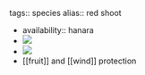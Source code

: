 tags:: species
alias:: red shoot

- availability:: hanara
- ![](https://peach-geographical-bat-397.mypinata.cloud/ipfs/QmUMrm1Wy66VuFXLs27C9yxX2qKzBgvt21m7CXspx9g1yW)
- ![](https://peach-geographical-bat-397.mypinata.cloud/ipfs/QmcSBfdRnMrJxtSP2MmykLhnsJ92oLfMLV1M7TdgSaH12m)
- [[fruit]] and [[wind]] protection